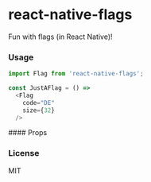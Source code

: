 # react-native-flags
Fun with flags (in React Native)!

### Usage
```javascript
import Flag from 'react-native-flags';

const JustAFlag = () =>
  <Flag
    code="DE"
    size={32}
  />
```

#### Props


### License
MIT
